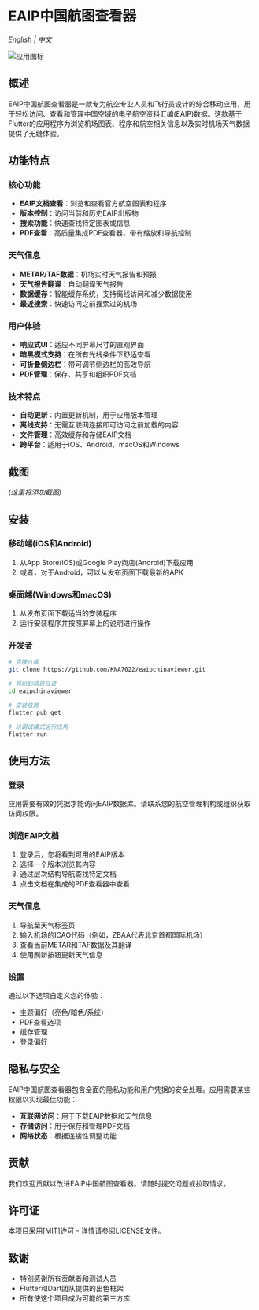 # EAIP中国航图查看器

*[English](README.md) | [中文](README.zh-CN.md)*

![应用图标](assets/icons/icon.png)

## 概述

EAIP中国航图查看器是一款专为航空专业人员和飞行员设计的综合移动应用，用于轻松访问、查看和管理中国空域的电子航空资料汇编(EAIP)数据。这款基于Flutter的应用程序为浏览机场图表、程序和航空相关信息以及实时机场天气数据提供了无缝体验。

## 功能特点

### 核心功能
- **EAIP文档查看**：浏览和查看官方航空图表和程序
- **版本控制**：访问当前和历史EAIP出版物
- **搜索功能**：快速查找特定图表或信息
- **PDF查看**：高质量集成PDF查看器，带有缩放和导航控制

### 天气信息
- **METAR/TAF数据**：机场实时天气报告和预报
- **天气报告翻译**：自动翻译天气报告
- **数据缓存**：智能缓存系统，支持离线访问和减少数据使用
- **最近搜索**：快速访问之前搜索过的机场

### 用户体验
- **响应式UI**：适应不同屏幕尺寸的直观界面
- **暗黑模式支持**：在所有光线条件下舒适查看
- **可折叠侧边栏**：带可调节侧边栏的高效导航
- **PDF管理**：保存、共享和组织PDF文档

### 技术特点
- **自动更新**：内置更新机制，用于应用版本管理
- **离线支持**：无需互联网连接即可访问之前加载的内容
- **文件管理**：高效缓存和存储EAIP文档
- **跨平台**：适用于iOS、Android、macOS和Windows

## 截图

*(这里将添加截图)*

## 安装

### 移动端(iOS和Android)
1. 从App Store(iOS)或Google Play商店(Android)下载应用
2. 或者，对于Android，可以从发布页面下载最新的APK

### 桌面端(Windows和macOS)
1. 从发布页面下载适当的安装程序
2. 运行安装程序并按照屏幕上的说明进行操作

### 开发者
```bash
# 克隆仓库
git clone https://github.com/KNA7022/eaipchinaviewer.git

# 导航到项目目录
cd eaipchinaviewer

# 安装依赖
flutter pub get

# 以调试模式运行应用
flutter run
```

## 使用方法

### 登录
应用需要有效的凭据才能访问EAIP数据库。请联系您的航空管理机构或组织获取访问权限。

### 浏览EAIP文档
1. 登录后，您将看到可用的EAIP版本
2. 选择一个版本浏览其内容
3. 通过层次结构导航查找特定文档
4. 点击文档在集成的PDF查看器中查看

### 天气信息
1. 导航至天气标签页
2. 输入机场的ICAO代码（例如，ZBAA代表北京首都国际机场）
3. 查看当前METAR和TAF数据及其翻译
4. 使用刷新按钮更新天气信息

### 设置
通过以下选项自定义您的体验：
- 主题偏好（亮色/暗色/系统）
- PDF查看选项
- 缓存管理
- 登录偏好

## 隐私与安全

EAIP中国航图查看器包含全面的隐私功能和用户凭据的安全处理。应用需要某些权限以实现最佳功能：

- **互联网访问**：用于下载EAIP数据和天气信息
- **存储访问**：用于保存和管理PDF文档
- **网络状态**：根据连接性调整功能

## 贡献

我们欢迎贡献以改进EAIP中国航图查看器。请随时提交问题或拉取请求。

## 许可证

本项目采用[MIT]许可 - 详情请参阅LICENSE文件。

## 致谢

- 特别感谢所有贡献者和测试人员
- Flutter和Dart团队提供的出色框架
- 所有使这个项目成为可能的第三方库 